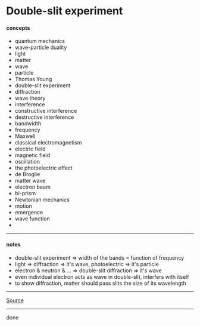 # Double-slit experiment

#### concepts

- quantum mechanics
- wave-particle duality
- light
- matter
- wave
- particle
- Thomas Young
- double-slit experiment
- diffraction
- wave theory
- interference
- constructive interference
- destructive interference
- bandwidth
- frequency
- Maxwell
- classical electromagnetism
- electric field
- magnetic field
- oscillation
- the photoelectric effect
- de Broglie
- matter wave
- electron beam
- bi-prism
- Newtonian mechanics
- motion
- emergence
- wave function
- 

***

#### notes

- double-slit experiment => width of the bands = function of frequency
- light => diffraction => it's wave, photoelectric => it's particle
- electron & neutron & ... => double-slit diffraction => it's wave
- even individual electron acts as wave in double-slit, interfers with itself
- to show diffraction, matter should pass slits the size of its wavelength

***

[Source](https://youtu.be/uva6gBEpfDY)

***

done